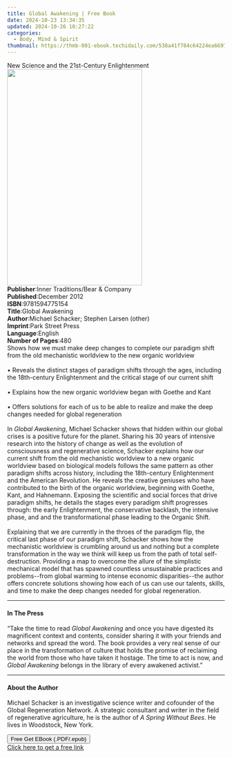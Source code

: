 ```yaml
---
title: Global Awakening | Free Book
date: 2024-10-23 13:34:35
updated: 2024-10-26 10:27:22
categories:
  - Body, Mind & Spirit
thumbnail: https://thmb-001-ebook.techidaily.com/538a41f784c64224ea6697bf7f952242248ec2552d1a40bd2e0d37bff21c8b48.jpg
---
```

<main id="book-container">
  <div class="flex flex-col">
    <div class="book-brief flex-1 py-6 px-4 sm:p-6 md:py-10 md:px-8">
      <!-- brief-->
      <div class="book-brief-main">
        New Science and the 21st-Century Enlightenment
      </div>
    </div>
    <div
      class="book-meta-info flex-1 grid gap-4 col-start-1 col-end-3 row-start-1 sm:mb-6 sm:grid-cols-4 lg:gap-6 lg:col-start-2 lg:row-end-6 lg:row-span-6 lg:mb-0"
    >
      <div
        class="book-meta-info-left place-content-center mt-4 p-4 text-sm leading-6 col-start-2 col-span-2 dark:text-slate-400"
      >
        <img
          class="w-full h-500 object-cover rounded-lg sm:h-255 sm:col-span-2 lg:col-span-full"
          src="https://img-001-ebook.techidaily.com/6d646bdc60ea55c80d1038baca4f3a2d4493c537bbc61d05eecacf93b2fabc6c.jpg"
          alt=""
          width="312"
          height="500"
        />
      </div>
      <div
        class="book-meta-info-right mt-2 col-start-1 row-start-2 col-span-3 self-center"
      >
        <!-- meta data  -->
        <div class="flex flex-col px-4 md:px-8">
          <div class="flex-1">
            <strong>Publisher</strong>:<span class="px-2"
              >Inner Traditions/Bear &amp; Company</span
            >
          </div>
          <div class="flex-1">
            <strong>Published</strong>:<span class="px-2">December 2012</span>
          </div>
          <div class="flex-1">
            <strong>ISBN</strong>:<span class="px-2">9781594775154</span>
          </div>
          <div class="flex-1">
            <strong>Title</strong>:<span class="px-2">Global Awakening</span>
          </div>
          <div class="flex-1">
            <strong>Author</strong>:<span class="px-2"
              >Michael Schacker; Stephen Larsen (other)</span
            >
          </div>
          <div class="flex-1">
            <strong>Imprint</strong>:<span class="px-2">Park Street Press</span>
          </div>
          <div class="flex-1">
            <strong>Language</strong>:<span class="px-2">English</span>
          </div>
          <div class="flex-1">
            <strong>Number of Pages</strong>:<span class="px-2">480</span>
          </div>
        </div>
      </div>
    </div>
    <div class="book-description flex-1 py-6 px-4 sm:p-6 md:py-10 md:px-8">
      <div class="book-description-main">
        <div accordion-content="" id="description">
          Shows how we must make deep changes to complete our paradigm shift
          from the old mechanistic worldview to the new organic worldview <br />
          <br />• Reveals the distinct stages of paradigm shifts through the
          ages, including the 18th-century Enlightenment and the critical stage
          of our current shift <br />
          <br />• Explains how the new organic worldview began with Goethe and
          Kant <br />
          <br />• Offers solutions for each of us to be able to realize and make
          the deep changes needed for global regeneration <br />
          <br />In <i>Global Awakening</i>, Michael Schacker shows that hidden
          within our global crises is a positive future for the planet. Sharing
          his 30 years of intensive research into the history of change as well
          as the evolution of consciousness and regenerative science, Schacker
          explains how our current shift from the old mechanistic worldview to a
          new organic worldview based on biological models follows the same
          pattern as other paradigm shifts across history, including the
          18th-century Enlightenment and the American Revolution. He reveals the
          creative geniuses who have contributed to the birth of the organic
          worldview, beginning with Goethe, Kant, and Hahnemann. Exposing the
          scientific and social forces that drive paradigm shifts, he details
          the stages every paradigm shift progresses through: the early
          Enlightenment, the conservative backlash, the intensive phase, and and
          the transformational phase leading to the Organic Shift. <br />
          <br />Explaining that we are currently in the throes of the paradigm
          flip, the critical last phase of our paradigm shift, Schacker shows
          how the mechanistic worldview is crumbling around us and nothing but a
          complete transformation in the way we think will keep us from the path
          of total self-destruction. Providing a map to overcome the allure of
          the simplistic mechanical model that has spawned countless
          unsustainable practices and problems--from global warming to intense
          economic disparities--the author offers concrete solutions showing how
          each of us can use our talents, skills, and time to make the deep
          changes needed for global regeneration.
        </div>
        <div class="accordion-fader"></div>
      </div>
    </div>
    <div class="book-excerpts flex-1 py-6 px-4 sm:p-6 md:py-10 md:px-8">
      <!-- excerpts-->
      <div class="book-excerpts-main">
        <hr />
        <h4 class="placeholder placeholder-heading">
          <span>In The Press</span>
        </h4>
        <p>
          “Take the time to read <i>Global Awakening</i> and once you have
          digested its magnificent context and contents, consider sharing it
          with your friends and networks and spread the word. The book provides
          a very real sense of our place in the transformation of culture that
          holds the promise of reclaiming the world from those who have taken it
          hostage. The time to act is now, and <i>Global Awakening</i> belongs
          in the library of every awakened activist.”
        </p>
      </div>
    </div>
    <div class="book-about-author flex-1 py-6 px-4 sm:p-6 md:py-10 md:px-8">
      <!-- about author-->
      <div class="book-main-author-main">
        <hr />
        <h4 class="placeholder placeholder-heading">
          <span>About the Author</span>
        </h4>
        <p>
          Michael Schacker is an investigative science writer and cofounder of
          the Global Regeneration Network. A strategic consultant and writer in
          the field of regenerative agriculture, he is the author of
          <i>A Spring Without Bees</i>. He lives in Woodstock, New York.
        </p>
      </div>
    </div>
    <div class="book-free-get flex-1 py-6 px-4 sm:p-6 md:py-10 md:px-8">
      <button
        id="btn-free-get"
        class="bg-blue-500 hover:bg-blue-700 text-white font-bold py-2 px-4 rounded"
      >
        Free Get EBook (.PDF/.epub)
      </button>
      <div id="countdown-display" class="px-2 text-lg mt-2"></div>
      <a
        id="free-link"
        class="hidden bg-blue-500 hover:bg-blue-700 text-white font-bold py-2 px-4 rounded"
        href="https://www.ebooks.com/en-us/book/95783034/global-awakening/michael-schacker/"
        target="_blank"
        >Click here to get a free link</a
      >
    </div>
    <script>
      let countdownTime = 0;
      let countdownInterval = null;
      document
        .getElementById('btn-free-get')
        .addEventListener('click', startCountdown);
      function startCountdown() {
        countdownTime = new Date().getTime() + 60000 * 3;
        countdownInterval = setInterval(updateCountdown, 1000);
        document.getElementById('btn-free-get').disabled = true;
        document
          .getElementById('btn-free-get')
          .classList.add('bg-gray-500', 'cursor-not-allowed');
      }
      function updateCountdown() {
        let currentTime = new Date().getTime();
        let timeLeft = countdownTime - currentTime;
        let secondsLeft = Math.floor(timeLeft / 1000);
        document.getElementById('countdown-display').innerHTML =
          `Remaining time: ${secondsLeft} seconds.`;
        if (secondsLeft <= 0) {
          clearInterval(countdownInterval);
          document.getElementById('btn-free-get').classList.add('hidden');
          document.getElementById('free-link').classList.remove('hidden');
          document.getElementById('countdown-display').innerHTML = '';
        }
      }
    </script>
  </div>
</main>
